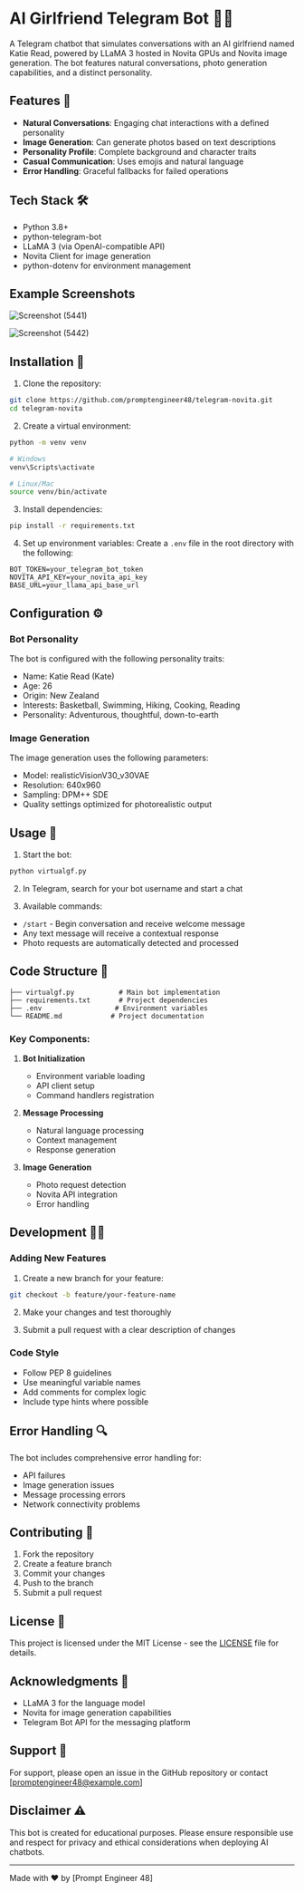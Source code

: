 # AI Girlfriend Telegram Bot 🤖💕

A Telegram chatbot that simulates conversations with an AI girlfriend named Katie Read, powered by LLaMA 3 hosted in Novita GPUs and Novita image generation. The bot features natural conversations, photo generation capabilities, and a distinct personality.

## Features 🌟

- **Natural Conversations**: Engaging chat interactions with a defined personality
- **Image Generation**: Can generate photos based on text descriptions
- **Personality Profile**: Complete background and character traits
- **Casual Communication**: Uses emojis and natural language
- **Error Handling**: Graceful fallbacks for failed operations

## Tech Stack 🛠️

- Python 3.8+
- python-telegram-bot
- LLaMA 3 (via OpenAI-compatible API)
- Novita Client for image generation
- python-dotenv for environment management

## Example Screenshots

![Screenshot (5441)](https://github.com/user-attachments/assets/33495e14-57e8-42fe-a006-eb13894b8bc1)

![Screenshot (5442)](https://github.com/user-attachments/assets/617bfbe5-9387-4a9f-ba4c-2301221d7ab6)


## Installation 🔧

1. Clone the repository:
```bash
git clone https://github.com/promptengineer48/telegram-novita.git
cd telegram-novita
```

2. Create a virtual environment:
```bash
python -m venv venv

# Windows
venv\Scripts\activate

# Linux/Mac
source venv/bin/activate
```

3. Install dependencies:
```bash
pip install -r requirements.txt
```

4. Set up environment variables:
Create a `.env` file in the root directory with the following:
```plaintext
BOT_TOKEN=your_telegram_bot_token
NOVITA_API_KEY=your_novita_api_key
BASE_URL=your_llama_api_base_url
```

## Configuration ⚙️

### Bot Personality
The bot is configured with the following personality traits:
- Name: Katie Read (Kate)
- Age: 26
- Origin: New Zealand
- Interests: Basketball, Swimming, Hiking, Cooking, Reading
- Personality: Adventurous, thoughtful, down-to-earth

### Image Generation
The image generation uses the following parameters:
- Model: realisticVisionV30_v30VAE
- Resolution: 640x960
- Sampling: DPM++ SDE
- Quality settings optimized for photorealistic output

## Usage 💬

1. Start the bot:
```bash
python virtualgf.py
```

2. In Telegram, search for your bot username and start a chat

3. Available commands:
- `/start` - Begin conversation and receive welcome message
- Any text message will receive a contextual response
- Photo requests are automatically detected and processed

## Code Structure 📁

```plaintext
├── virtualgf.py           # Main bot implementation
├── requirements.txt       # Project dependencies
├── .env                  # Environment variables
└── README.md            # Project documentation
```

### Key Components:

1. **Bot Initialization**
   - Environment variable loading
   - API client setup
   - Command handlers registration

2. **Message Processing**
   - Natural language processing
   - Context management
   - Response generation

3. **Image Generation**
   - Photo request detection
   - Novita API integration
   - Error handling

## Development 👨‍💻

### Adding New Features

1. Create a new branch for your feature:
```bash
git checkout -b feature/your-feature-name
```

2. Make your changes and test thoroughly

3. Submit a pull request with a clear description of changes

### Code Style

- Follow PEP 8 guidelines
- Use meaningful variable names
- Add comments for complex logic
- Include type hints where possible

## Error Handling 🔍

The bot includes comprehensive error handling for:
- API failures
- Image generation issues
- Message processing errors
- Network connectivity problems

## Contributing 🤝

1. Fork the repository
2. Create a feature branch
3. Commit your changes
4. Push to the branch
5. Submit a pull request

## License 📝

This project is licensed under the MIT License - see the [LICENSE](LICENSE) file for details.

## Acknowledgments 🙏

- LLaMA 3 for the language model
- Novita for image generation capabilities
- Telegram Bot API for the messaging platform

## Support 📧

For support, please open an issue in the GitHub repository or contact [promptengineer48@example.com]

## Disclaimer ⚠️

This bot is created for educational purposes. Please ensure responsible use and respect for privacy and ethical considerations when deploying AI chatbots.

---
Made with ❤️ by [Prompt Engineer 48]
